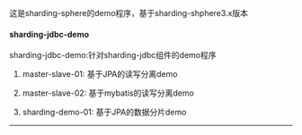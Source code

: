 
这是sharding-sphere的demo程序，基于sharding-shphere3.x版本

#### sharding-jdbc-demo ####

sharding-jdbc-demo:针对sharding-jdbc组件的demo程序

1. master-slave-01: 基于JPA的读写分离demo

2. master-slave-02: 基于mybatis的读写分离demo

2. sharding-demo-01: 基于JPA的数据分片demo
--- 
